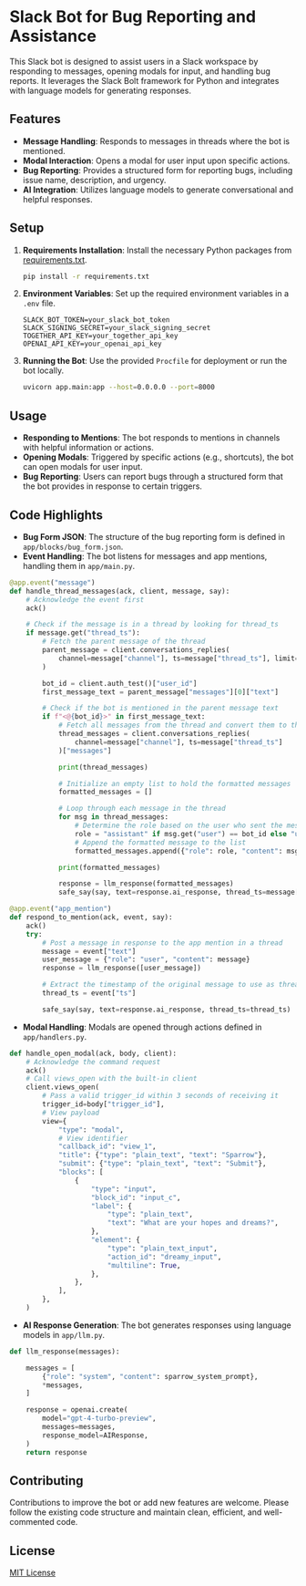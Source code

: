 # Slack Bot for Bug Reporting and Assistance

This Slack bot is designed to assist users in a Slack workspace by responding to messages, opening modals for input, and handling bug reports. It leverages the Slack Bolt framework for Python and integrates with language models for generating responses.

## Features

- **Message Handling**: Responds to messages in threads where the bot is mentioned.
- **Modal Interaction**: Opens a modal for user input upon specific actions.
- **Bug Reporting**: Provides a structured form for reporting bugs, including issue name, description, and urgency.
- **AI Integration**: Utilizes language models to generate conversational and helpful responses.

## Setup

1. **Requirements Installation**: Install the necessary Python packages from [requirements.txt](file:///Users/joepetrantoni/earlybird/sparrow-python/requirements.txt#1%2C1-1%2C1).

    ```bash
    pip install -r requirements.txt
    ```

2. **Environment Variables**: Set up the required environment variables in a `.env` file.

    ```plaintext
    SLACK_BOT_TOKEN=your_slack_bot_token
    SLACK_SIGNING_SECRET=your_slack_signing_secret
    TOGETHER_API_KEY=your_together_api_key
    OPENAI_API_KEY=your_openai_api_key
    ```

3. **Running the Bot**: Use the provided `Procfile` for deployment or run the bot locally.

    ```bash
    uvicorn app.main:app --host=0.0.0.0 --port=8000
    ```

## Usage

- **Responding to Mentions**: The bot responds to mentions in channels with helpful information or actions.
- **Opening Modals**: Triggered by specific actions (e.g., shortcuts), the bot can open modals for user input.
- **Bug Reporting**: Users can report bugs through a structured form that the bot provides in response to certain triggers.

## Code Highlights

- **Bug Form JSON**: The structure of the bug reporting form is defined in `app/blocks/bug_form.json`.
- **Event Handling**: The bot listens for messages and app mentions, handling them in `app/main.py`.

    
```25:62:app/main.py
@app.event("message")
def handle_thread_messages(ack, client, message, say):
    # Acknowledge the event first
    ack()

    # Check if the message is in a thread by looking for thread_ts
    if message.get("thread_ts"):
        # Fetch the parent message of the thread
        parent_message = client.conversations_replies(
            channel=message["channel"], ts=message["thread_ts"], limit=1
        )

        bot_id = client.auth_test()["user_id"]
        first_message_text = parent_message["messages"][0]["text"]

        # Check if the bot is mentioned in the parent message text
        if f"<@{bot_id}>" in first_message_text:
            # Fetch all messages from the thread and convert them to the required format
            thread_messages = client.conversations_replies(
                channel=message["channel"], ts=message["thread_ts"]
            )["messages"]

            print(thread_messages)

            # Initialize an empty list to hold the formatted messages
            formatted_messages = []

            # Loop through each message in the thread
            for msg in thread_messages:
                # Determine the role based on the user who sent the message
                role = "assistant" if msg.get("user") == bot_id else "user"
                # Append the formatted message to the list
                formatted_messages.append({"role": role, "content": msg["text"]})

            print(formatted_messages)

            response = llm_response(formatted_messages)
            safe_say(say, text=response.ai_response, thread_ts=message["thread_ts"])
```


    
```65:77:app/main.py
@app.event("app_mention")
def respond_to_mention(ack, event, say):
    ack()
    try:
        # Post a message in response to the app mention in a thread
        message = event["text"]
        user_message = {"role": "user", "content": message}
        response = llm_response([user_message])

        # Extract the timestamp of the original message to use as thread_ts
        thread_ts = event["ts"]

        safe_say(say, text=response.ai_response, thread_ts=thread_ts)
```


- **Modal Handling**: Modals are opened through actions defined in `app/handlers.py`.

    
```4:34:app/handlers.py
def handle_open_modal(ack, body, client):
    # Acknowledge the command request
    ack()
    # Call views_open with the built-in client
    client.views_open(
        # Pass a valid trigger_id within 3 seconds of receiving it
        trigger_id=body["trigger_id"],
        # View payload
        view={
            "type": "modal",
            # View identifier
            "callback_id": "view_1",
            "title": {"type": "plain_text", "text": "Sparrow"},
            "submit": {"type": "plain_text", "text": "Submit"},
            "blocks": [
                {
                    "type": "input",
                    "block_id": "input_c",
                    "label": {
                        "type": "plain_text",
                        "text": "What are your hopes and dreams?",
                    },
                    "element": {
                        "type": "plain_text_input",
                        "action_id": "dreamy_input",
                        "multiline": True,
                    },
                },
            ],
        },
    )
```


- **AI Response Generation**: The bot generates responses using language models in `app/llm.py`.

    
```21:33:app/llm.py
def llm_response(messages):

    messages = [
        {"role": "system", "content": sparrow_system_prompt},
        *messages,
    ]

    response = openai.create(
        model="gpt-4-turbo-preview",
        messages=messages,
        response_model=AIResponse,
    )
    return response
```


## Contributing

Contributions to improve the bot or add new features are welcome. Please follow the existing code structure and maintain clean, efficient, and well-commented code.

## License

[MIT License](https://choosealicense.com/licenses/mit/)

